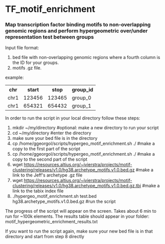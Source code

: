 # TF_motif_enrichment

<h3>Map transcription factor binding motifs to non-overlapping genomic regions and perform hypergeometric over/under representation test between groups</h3>

Input file format: 
1. bed file with non-overlapping genomic regions where a fourth column is the ID for your groups.
2. motifs .gz file.

example:

<table>
  <tr>
    <th>chr</th>
    <th>start</th>
    <th>stop</th>
    <th>group_id</th>
  </tr>
  <tr>
    <td>chr1</td>
    <td>123456</td>
    <td>123465</td>
   <td>group_0</td>
  </tr>
  <tr>
    <td>chr1</td>
    <td>654321</td>
    <td>654432</td>
   <td>group_1</td>
  </tr>
</table>

In order to run the script in your local directory follow these steps:

1.    mkdir ~/my/directory #optional: make a new directory to run your script
2.    cd ~/my/directory #enter the directory
3.    make sure your bed file is in the directory
4.    cp /home/ggeorgol/scripts/hypergeo_motif_enrichment.sh ./ #make a copy to the first part of the script
5.    cp /home/ggeorgol/scripts/hypergeo_motif_enrichment.sh ./ #make a copy to the second part of the script
6.    wget https://resources.altius.org/~jvierstra/projects/motif-clustering/releases/v1.0/hg38.archetype_motifs.v1.0.bed.gz #make a link to the Jeff's archetype .gz file
7.    wget https://resources.altius.org/~jvierstra/projects/motif-clustering/releases/v1.0/hg38.archetype_motifs.v1.0.bed.gz.tbi #make a link to the tabix index file
8.    ./hypergeo_motif_enrichment.sh test.bed hg38.archetype_motifs.v1.0.bed.gz #run the script

The progress of the script will appear on the screen. Takes about 6 min to run for ~100k elements. The results table should appear in your folder: motif_hypergeometric_enrichment_results.txt

If you want to run the script again, make sure your new bed file is in that directory and start from step 8 directly

